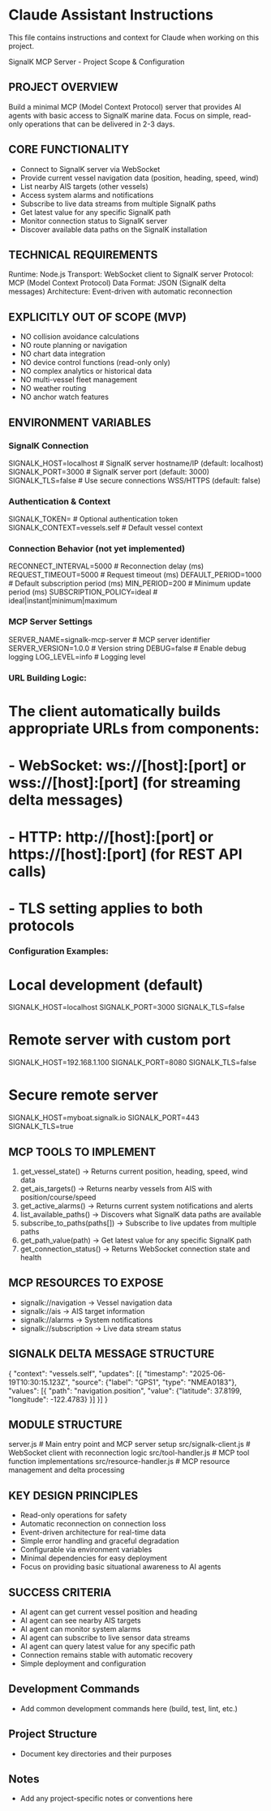 # Claude Assistant Instructions

This file contains instructions and context for Claude when working on this project.

SignalK MCP Server - Project Scope & Configuration

## PROJECT OVERVIEW
Build a minimal MCP (Model Context Protocol) server that provides AI agents with basic access to SignalK marine data. Focus on simple, read-only operations that can be delivered in 2-3 days.

## CORE FUNCTIONALITY
- Connect to SignalK server via WebSocket
- Provide current vessel navigation data (position, heading, speed, wind)
- List nearby AIS targets (other vessels)
- Access system alarms and notifications
- Subscribe to live data streams from multiple SignalK paths
- Get latest value for any specific SignalK path
- Monitor connection status to SignalK server
- Discover available data paths on the SignalK installation

## TECHNICAL REQUIREMENTS
Runtime: Node.js
Transport: WebSocket client to SignalK server
Protocol: MCP (Model Context Protocol)
Data Format: JSON (SignalK delta messages)
Architecture: Event-driven with automatic reconnection

## EXPLICITLY OUT OF SCOPE (MVP)
- NO collision avoidance calculations
- NO route planning or navigation
- NO chart data integration
- NO device control functions (read-only only)
- NO complex analytics or historical data
- NO multi-vessel fleet management
- NO weather routing
- NO anchor watch features

## ENVIRONMENT VARIABLES

### SignalK Connection
SIGNALK_HOST=localhost                       # SignalK server hostname/IP (default: localhost)
SIGNALK_PORT=3000                            # SignalK server port (default: 3000)
SIGNALK_TLS=false                            # Use secure connections WSS/HTTPS (default: false)

### Authentication & Context
SIGNALK_TOKEN=                               # Optional authentication token
SIGNALK_CONTEXT=vessels.self                 # Default vessel context

### Connection Behavior (not yet implemented)
RECONNECT_INTERVAL=5000                      # Reconnection delay (ms)
REQUEST_TIMEOUT=5000                         # Request timeout (ms)
DEFAULT_PERIOD=1000                          # Default subscription period (ms)
MIN_PERIOD=200                               # Minimum update period (ms)
SUBSCRIPTION_POLICY=ideal                    # ideal|instant|minimum|maximum

### MCP Server Settings
SERVER_NAME=signalk-mcp-server               # MCP server identifier
SERVER_VERSION=1.0.0                        # Version string
DEBUG=false                                  # Enable debug logging
LOG_LEVEL=info                               # Logging level

### URL Building Logic:
# The client automatically builds appropriate URLs from components:
# - WebSocket: ws://[host]:[port] or wss://[host]:[port] (for streaming delta messages)
# - HTTP: http://[host]:[port] or https://[host]:[port] (for REST API calls)
# - TLS setting applies to both protocols

### Configuration Examples:
# Local development (default)
SIGNALK_HOST=localhost
SIGNALK_PORT=3000
SIGNALK_TLS=false

# Remote server with custom port
SIGNALK_HOST=192.168.1.100
SIGNALK_PORT=8080
SIGNALK_TLS=false

# Secure remote server
SIGNALK_HOST=myboat.signalk.io
SIGNALK_PORT=443
SIGNALK_TLS=true

## MCP TOOLS TO IMPLEMENT
1. get_vessel_state() -> Returns current position, heading, speed, wind data
2. get_ais_targets() -> Returns nearby vessels from AIS with position/course/speed
3. get_active_alarms() -> Returns current system notifications and alerts
4. list_available_paths() -> Discovers what SignalK data paths are available
5. subscribe_to_paths(paths[]) -> Subscribe to live updates from multiple paths
6. get_path_value(path) -> Get latest value for any specific SignalK path
7. get_connection_status() -> Returns WebSocket connection state and health

## MCP RESOURCES TO EXPOSE
- signalk://navigation -> Vessel navigation data
- signalk://ais -> AIS target information  
- signalk://alarms -> System notifications
- signalk://subscription -> Live data stream status

## SIGNALK DELTA MESSAGE STRUCTURE
{
  "context": "vessels.self",
  "updates": [{
    "timestamp": "2025-06-19T10:30:15.123Z",
    "source": {"label": "GPS1", "type": "NMEA0183"},
    "values": [{
      "path": "navigation.position",
      "value": {"latitude": 37.8199, "longitude": -122.4783}
    }]
  }]
}

## MODULE STRUCTURE
server.js                    # Main entry point and MCP server setup
src/signalk-client.js        # WebSocket client with reconnection logic
src/tool-handler.js          # MCP tool function implementations
src/resource-handler.js      # MCP resource management and delta processing

## KEY DESIGN PRINCIPLES
- Read-only operations for safety
- Automatic reconnection on connection loss
- Event-driven architecture for real-time data
- Simple error handling and graceful degradation
- Configurable via environment variables
- Minimal dependencies for easy deployment
- Focus on providing basic situational awareness to AI agents

## SUCCESS CRITERIA
- AI agent can get current vessel position and heading
- AI agent can see nearby AIS targets
- AI agent can monitor system alarms
- AI agent can subscribe to live sensor data streams
- AI agent can query latest value for any specific path
- Connection remains stable with automatic recovery
- Simple deployment and configuration

## Development Commands
- Add common development commands here (build, test, lint, etc.)

## Project Structure
- Document key directories and their purposes

## Notes
- Add any project-specific notes or conventions here